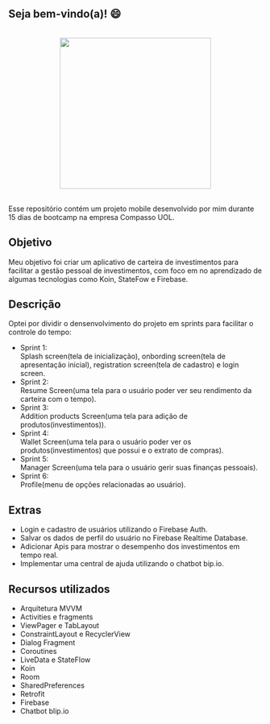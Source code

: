 ## Seja bem-vindo(a)! :smile:

<br />
<div align="center" > <img  width=“300” height="300" src="https://user-images.githubusercontent.com/62591896/131683261-d15311f4-96fc-4dde-b3df-3cfc2336c2d4.png"> </div>
<br />

Esse repositório contém um projeto mobile desenvolvido por mim durante 15 dias de bootcamp na empresa Compasso UOL.

## Objetivo

Meu objetivo foi criar um aplicativo de carteira de investimentos para facilitar a gestão pessoal de investimentos, com foco em no aprendizado de algumas tecnologias como Koin, StateFow e Firebase.

## Descrição

Optei por dividir o densenvolvimento do projeto em sprints para facilitar o controle do tempo: 
- Sprint 1: <br />
Splash screen(tela de inicialização), onbording screen(tela de apresentação inicial), registration screen(tela de cadastro) e login screen.
- Sprint 2: <br />
Resume Screen(uma tela para o usuário poder ver seu rendimento da carteira com o tempo).
- Sprint 3: <br />
Addition products Screen(uma tela para adição de produtos(investimentos)).
- Sprint 4: <br />
Wallet Screen(uma tela para o usuário poder ver os produtos(investimentos) que possui e o extrato de compras).
- Sprint 5: <br />
Manager Screen(uma tela para o usuário gerir suas finanças pessoais).
- Sprint 6: <br />
Profile(menu de opções relacionadas ao usuário).

## Extras

- Login e cadastro de usuários utilizando o Firebase Auth.
- Salvar os dados de perfil do usuário no Firebase Realtime Database.
- Adicionar Apis para mostrar o desempenho dos investimentos em tempo real.
- Implementar uma central de ajuda utilizando o chatbot bip.io. 

## Recursos utilizados

- Arquitetura MVVM
- Activities e fragments
- ViewPager e TabLayout
- ConstraintLayout e RecyclerView
- Dialog Fragment
- Coroutines
- LiveData e StateFlow
- Koin
- Room
- SharedPreferences
- Retrofit
- Firebase
- Chatbot blip.io

